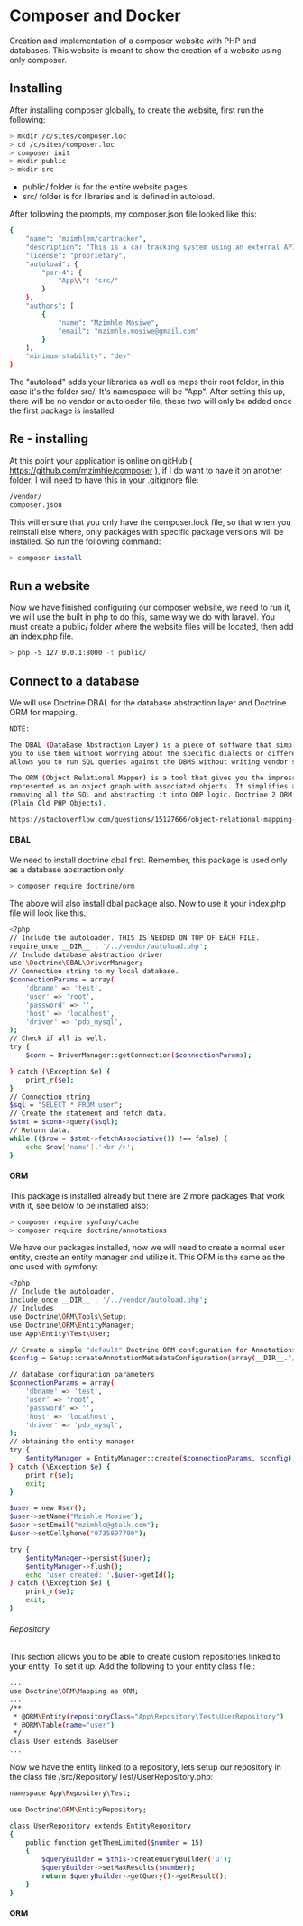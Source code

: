 # Composer and Docker
Creation and implementation of a composer website with PHP and databases.
This website is meant to show the creation of a website using only composer.
## Installing
After installing composer globally, to create the website, first run the following:
```sh
> mkdir /c/sites/composer.loc
> cd /c/sites/composer.loc
> composer init
> mkdir public
> mkdir src
```
- public/ folder is for the entire website pages.
- src/ folder is for libraries and is defined in autoload.

After following the prompts, my composer.json file looked like this:
```sh
{
    "name": "mzimhlem/cartracker",
    "description": "This is a car tracking system using an external API.",
    "license": "proprietary",
    "autoload": {
        "psr-4": {
            "App\\": "src/"
        }
    },
    "authors": [
        {
            "name": "Mzimhle Mosiwe",
            "email": "mzimhle.mosiwe@gmail.com"
        }
    ],
    "minimum-stability": "dev"
}
```
The "autoload" adds your libraries as well as maps their root folder, in this case it's the folder src/. 
It's namespace will be "App". After setting this up, there will be no vendor or autoloader file, these two 
will only be added once the first package is installed.
## Re - installing
At this point your application is online on gitHub ( https://github.com/mzimhle/composer ), if I do want to have it on 
another folder, I will need to have this in your .gitignore file:
```sh
/vendor/
composer.json
```
This will ensure that you only have the composer.lock file, so that when you reinstall else where, only packages with 
specific package versions will be installed. So run the following command:
```sh
> composer install
```
## Run a website
Now we have finished configuring our composer website, we need to run it, we will use the built in php to do this, same way
we do with laravel. You must create a public/ folder where the website files will be located, then add an index.php file.
```sh
> php -S 127.0.0.1:8000 -t public/
```
## Connect to a database
We will use Doctrine DBAL for the database abstraction layer and Doctrine ORM for mapping.
```sh
NOTE:

The DBAL (DataBase Abstraction Layer) is a piece of software that simplifies interaction with SQL databases, by allowing
you to use them without worrying about the specific dialects or differences of the different DBMS vendors. It basically 
allows you to run SQL queries against the DBMS without writing vendor specific SQL.

The ORM (Object Relational Mapper) is a tool that gives you the impression of working with an in-memory data structure 
represented as an object graph with associated objects. It simplifies application logic related with SQL operations by 
removing all the SQL and abstracting it into OOP logic. Doctrine 2 ORM simply handles loading and persisting of POPO 
(Plain Old PHP Objects).

https://stackoverflow.com/questions/15127666/object-relational-mapping-vs-database-abstraction-layer
```
#### DBAL
We need to install doctrine dbal first. Remember, this package is used only as a database abstraction only.
```sh
> composer require doctrine/orm
```
The above will also install dbal package also.
Now to use it your index.php file will look like this.:
```sh
<?php
// Include the autoloader. THIS IS NEEDED ON TOP OF EACH FILE.
require_once __DIR__ . '/../vendor/autoload.php';
// Include database abstraction driver
use \Doctrine\DBAL\DriverManager;
// Connection string to my local database.
$connectionParams = array(
    'dbname' => 'test',
    'user' => 'root',
    'password' => '',
    'host' => 'localhost',
    'driver' => 'pdo_mysql',
);
// Check if all is well.
try {
    $conn = DriverManager::getConnection($connectionParams);

} catch (\Exception $e) {
    print_r($e);
}
// Connection string
$sql = "SELECT * FROM user";
// Create the statement and fetch data.
$stmt = $conn->query($sql);
// Return data.
while (($row = $stmt->fetchAssociative()) !== false) {
    echo $row['name'].'<br />';
}
```
#### ORM
This package is installed already but there are 2 more packages that work with it, see below to be installed also:
```sh
> composer require symfony/cache
> composer require doctrine/annotations
```
We have our packages installed, now we will need to create a normal user entity, create an entity manager and utilize it.
This ORM is the same as the one used with symfony:
```sh
<?php
// Include the autoloader.
include_once __DIR__ . '/../vendor/autoload.php';
// Includes
use Doctrine\ORM\Tools\Setup;
use Doctrine\ORM\EntityManager;
use App\Entity\Test\User;

// Create a simple "default" Doctrine ORM configuration for Annotations
$config = Setup::createAnnotationMetadataConfiguration(array(__DIR__."/../src"), true, null, null, false);

// database configuration parameters
$connectionParams = array(
    'dbname' => 'test',
    'user' => 'root',
    'password' => '',
    'host' => 'localhost',
    'driver' => 'pdo_mysql',
);
// obtaining the entity manager
try {
    $entityManager = EntityManager::create($connectionParams, $config);
} catch (\Exception $e) {
    print_r($e);
    exit;
}

$user = new User();
$user->setName("Mzimhle Mosiwe");
$user->setEmail("mzimhle@gtalk.com");
$user->setCellphone("0735897700");

try {
    $entityManager->persist($user);
    $entityManager->flush();
    echo 'user created: '.$user->getId();
} catch (\Exception $e) {
    print_r($e);
    exit;
}
```
###### Repository
This section allows you to be able to create custom repositories linked to your entity. To set it up:
Add the following to your entity class file.:
```sh
...
use Doctrine\ORM\Mapping as ORM;
...
/**
 * @ORM\Entity(repositoryClass="App\Repository\Test\UserRepository")
 * @ORM\Table(name="user")
 */
class User extends BaseUser
...
```
Now we have the entity linked to a repository, lets setup our repository in the class file
/src/Repository/Test/UserRepository.php:
```sh
namespace App\Repository\Test;

use Doctrine\ORM\EntityRepository;

class UserRepository extends EntityRepository
{
    public function getThemLimited($number = 15)
    {
        $queryBuilder = $this->createQueryBuilder('u');
        $queryBuilder->setMaxResults($number);
        return $queryBuilder->getQuery()->getResult();
    }
}
```
#### ORM